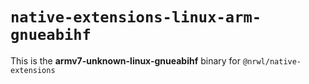 # `native-extensions-linux-arm-gnueabihf`

This is the **armv7-unknown-linux-gnueabihf** binary for `@nrwl/native-extensions`
